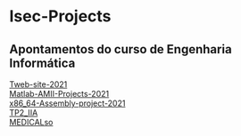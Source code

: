 # Isec-Projects

## Apontamentos do curso de Engenharia Informática

[Tweb-site-2021](https://github.com/Nun0Santos/Tweb-site-2021)<br>
[Matlab-AMII-Projects-2021](https://github.com/Nun0Santos/Matlab-AMII-Projects-2021)<br>
[x86_64-Assembly-project-2021 ](https://github.com/Nun0Santos/x86_64-Assembly-project-2021)<br>
[TP2_IIA](https://github.com/Nun0Santos/TP2_IIA)<br>
[MEDICALso ](https://github.com/Nun0Santos/MEDICALso)<br>

